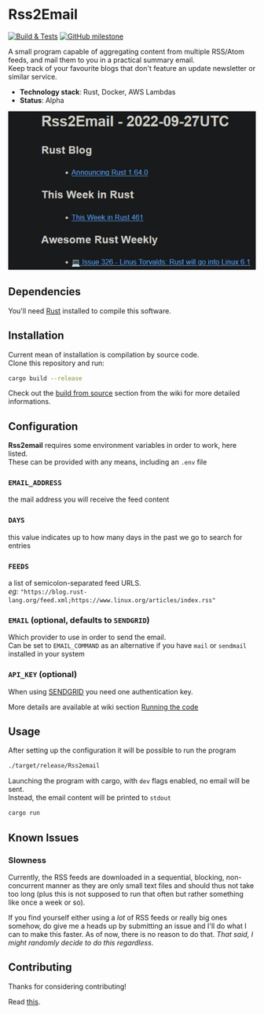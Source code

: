# Rss2Email

[![Build & Tests](https://github.com/AntoniosBarotsis/Rss2Email/actions/workflows/ci.yml/badge.svg)](https://github.com/AntoniosBarotsis/Rss2Email/actions/workflows/ci.yml)
[![GitHub milestone](https://img.shields.io/github/milestones/progress/AntoniosBarotsis/rss2email/1?color=32ca55&label=Progress%20towards%20v1.0&labelColor=353d46)](https://github.com/users/AntoniosBarotsis/projects/2/views/1?query=is%3Aopen+sort%3Aupdated-desc)

A small program capable of aggregating content from multiple RSS/Atom feeds, and mail them to you in a practical summary email.  
Keep track of your favourite blogs that don't feature an update newsletter
or similar service.

* **Technology stack**: Rust, Docker, AWS Lambdas
* **Status**: Alpha

<p align="center">
  <img src="assets/res.jpg" alt="Example">
</p>

## Dependencies

You'll need [Rust](https://rust-lang.org/) installed to compile this software.

## Installation

Current mean of installation is compilation by source code.  
Clone this repository and run:

```bash
cargo build --release
```

Check out the [build from source](https://github.com/AntoniosBarotsis/Rss2Email/wiki/1.-Home#building-from-source) section from the wiki for more detailed informations.

## Configuration

**Rss2email** requires some environment variables in order to work, here listed.  
These can be provided with any means, including an `.env` file

### `EMAIL_ADDRESS`

the mail address you will receive the feed content  

### `DAYS`

this value indicates up to how many days in the past we go to search for entries  

### `FEEDS`

a list of semicolon-separated feed URLS.  
_eg:_ `"https://blog.rust-lang.org/feed.xml;https://www.linux.org/articles/index.rss"`

### `EMAIL` (optional, defaults to `SENDGRID`)

Which provider to use in order to send the email.  
Can be set to `EMAIL_COMMAND` as an alternative if you have `mail` or `sendmail` installed in your system  

### `API_KEY` (optional)

When using [SENDGRID](https://sendgrid.com/) you need one authentication key.

More details are available at wiki section [Running the code](https://github.com/AntoniosBarotsis/Rss2Email/wiki/3.-Running-the-Code)

## Usage

After setting up the configuration it will be possible to run the program

```bash
./target/release/Rss2email
```

Launching the program with cargo, with `dev` flags enabled, no email will be sent.  
Instead, the email content will be printed to `stdout`

```bash
cargo run
```

## Known Issues

### Slowness

Currently, the RSS feeds are downloaded in a sequential, blocking, non-concurrent manner as they are
only small text files and should thus not take too long (plus this is not supposed to run that often but
rather something like once a week or so).  

If you find yourself either using a *lot* of RSS feeds or really big ones somehow, do give me a heads up
by submitting an issue and I'll do what I can to make this faster. As of now, there is no reason to do that.
*That said, I might randomly decide to do this regardless*.

## Contributing

Thanks for considering contributing!

Read [this](./CONTRIBUTING.md).
